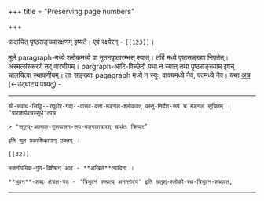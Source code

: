 +++
title = "Preserving page numbers"

+++

कदाचित् पृष्ठसङ्ख्यारक्षणम् इष्यते। एवं रक्ष्येरन् - `[[123]]`। 

मूले paragraph-मध्ये श्लोकमध्ये वा नूतनपृष्ठारम्भस् स्यात्। तर्हि मध्ये पृष्ठसङ्ख्या निपतेत्। अस्मत्संस्करणे तद् वारणीयम्। pargraph-आदि-विच्छेदो यथा न स्यात् तथा पृष्ठसङ्ख्याम् इषच् चालयित्वा स्थापणीयम्। ताः सङ्ख्याः pagagraph मध्ये न स्युः, वाक्यमध्ये नैव, पदमध्ये नैव। यथा [अत्र](https://raw.githubusercontent.com/vishvAsa/AgamaH/content/AryaH/hinduism/branches/vaiShNavaH/shrI-sampradAyaH/kriyA/gopAla-deshikaH/Ahnikam_AhnikArtha-prakAshikA/01_praveshaH.md) (←उद्घाट्य पश्यतु) -

__________________________
```
श्री-सर्वार्थ-सिद्धि--रघुवीर-गद्य--वासव-दत्ता-मङ्गल-श्लोकवत् वस्तु-निर्देश-रूपं च मङ्गलं सूचितम् । “पाराशर्यवचस्सुधे"त्यत्र 

> "स्तुत्य्-आत्मक-गुरूपासन-रूप-मङ्गलाचारश् चार्थतः क्रियत” 

इति श्रुत-प्रकाशिकायाम् उक्तम् ।

[[32]]

भजनौपयिक-गुण-विशेषान् आह - **अखिले**त्यादिना ।  

**भुवन**-शब्दः क्षेत्रज्ञ-परः - 'त्रिभुवनं सम्प्रत्य् अनन्तोदयं' इति चतुश्-श्लोकी-स्थ-त्रिभुवन-शब्दवत्,  
```
__________________________

